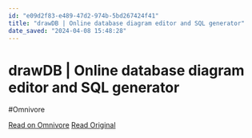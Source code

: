 ```yaml
---
id: "e09d2f83-e489-47d2-974b-5bd267424f41"
title: "drawDB | Online database diagram editor and SQL generator"
date_saved: "2024-04-08 15:48:28"
---
```


# drawDB | Online database diagram editor and SQL generator
#Omnivore

[Read on Omnivore](https://omnivore.app/me/draw-db-online-database-diagram-editor-and-sql-generator-18ebe2e9771)
[Read Original](https://drawdb.vercel.app)

